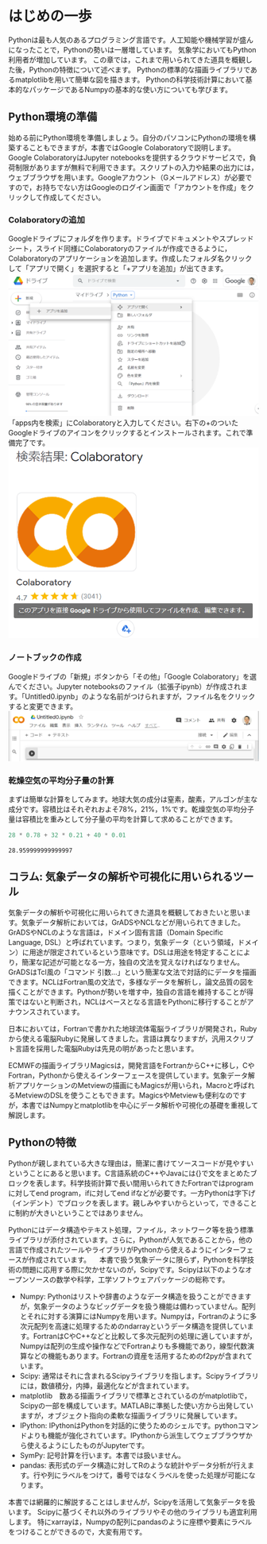 # はじめの一歩

Pythonは最も人気のあるプログラミング言語です。人工知能や機械学習が盛んになったことで，Pythonの勢いは一層増しています。
気象学においてもPython利用者が増加しています。
この章では，これまで用いられてきた道具を概観した後，Pythonの特徴について述べます。
Pythonの標準的な描画ライブラリであるmatplotlibを用いて簡単な図を描きます。
Pythonの科学技術計算において基本的なパッケージであるNumpyの基本的な使い方についても学びます。

## Python環境の準備

始める前にPython環境を準備しましょう。自分のパソコンにPythonの環境を構築することもできますが，本書ではGoogle Colaboratoryで説明します。Google ColaboratoryはJupyter notebooksを提供するクラウドサービスで，負荷制限がありますが無料で利用できます。スクリプトの入力や結果の出力には，ウェブブラウザを用います。Googleアカウント（Gメールアドレス）が必要ですので，お持ちでない方はGoogleのログイン画面で「アカウントを作成」をクリックして作成してください。

### Colaboratoryの追加

Googleドライブにフォルダを作ります。ドライブでドキュメントやスプレッドシート，スライド同様にColaboratoryのファイルが作成できるように，Colaboratoryのアプリケーションを追加します。作成したフォルダ名クリックして「アプリで開く」を選択すると「+アプリを追加」が出てきます。
![drive](figures/drive.png)
「apps内を検索」にColaboratoryと入力してください。右下の+のついたGoogleドライブのアイコンをクリックするとインストールされます。これで準備完了です。
![install](figures/install.png)

### ノートブックの作成

Googleドライブの「新規」ボタンから「その他」「Google Colaboratory」を選んでください。Jupyter notebooksのファイル（拡張子ipynb）が作成されます。「Untitled0.ipynb」のような名前がつけられますが，ファイル名をクリックすると変更できます。
![ipynb](figures/ipynb.png)

### 乾燥空気の平均分子量の計算

まずは簡単な計算をしてみます。地球大気の成分は窒素，酸素，アルゴンが主な成分です。容積比はそれぞれおよそ78%，21%，1%です。乾燥空気の平均分子量は容積比を重みとして分子量の平均を計算して求めることができます。


```python
28 * 0.78 + 32 * 0.21 + 40 * 0.01
```




    28.959999999999997



## コラム: 気象データの解析や可視化に用いられるツール

気象データの解析や可視化に用いられてきた道具を概観しておきたいと思います。気象データ解析においては，GrADSやNCLなどが用いられてきました。GrADSやNCLのような言語は，ドメイン固有言語（Domain Specific Language, DSL）と呼ばれています。つまり，気象データ（という領域，ドメイン）に用途が限定されているという意味です。DSLは用途を特定することにより，簡潔な記述が可能となる一方，独自の文法を覚えなければなりません。GrADSはTcl風の「コマンド 引数...」という簡潔な文法で対話的にデータを描画できます。NCLはFortran風の文法で，多様なデータを解析し，論文品質の図を描くことができます。Pythonが勢いを増す中，独自の言語を維持することが得策ではないと判断され，NCLはベースとなる言語をPythonに移行することがアナウンスされています。

日本においては，Fortranで書かれた地球流体電脳ライブラリが開発され，Rubyから使える電脳Rubyに発展してきました。言語は異なりますが，汎用スクリプト言語を採用した電脳Rubyは先見の明があったと思います。

ECMWFの描画ライブラリMagicsは，開発言語をFortranからC++に移し，CやFortran，Pythonから使えるインターフェースを提供しています。気象データ解析アプリケーションのMetviewの描画にもMagicsが用いられ，Macroと呼ばれるMetviewのDSLを使うこともできます。MagicsやMetviewも便利なのですが，本書ではNumpyとmatplotlibを中心にデータ解析や可視化の基礎を重視して解説します。

## Pythonの特徴

Pythonが親しまれている大きな理由は，簡潔に書けてソースコードが見やすいということにあると思います。C言語系統のC++やJavaには{}で文をまとめたブロックを表します。科学技術計算で長い間用いられてきたFortranではprogramに対してend program，ifに対してend ifなどが必要です。一方Pythonは字下げ（インデント）でブロックを表します。親しみやすいからといって，できることに制約が大きいということではありません。

Pythonにはデータ構造やテキスト処理，ファイル，ネットワーク等を扱う標準ライブラリが添付されています。さらに，Pythonが人気であることから，他の言語で作成されたツールやライブラリがPythonから使えるようにインターフェースが作成されています。
　本書で扱う気象データに限らず，Pythonを科学技術の問題に応用する際に欠かせないのが，Scipyです。Scipyは以下のようなオープンソースの数学や科学，工学ソフトウェアパッケージの総称です。
* Numpy: Pythonはリストや辞書のようなデータ構造を扱うことができますが，気象データのようなビッグデータを扱う機能は備わっていません。配列とそれに対する演算にはNumpyを用います。Numpyは，Fortranのように多次元配列を高速に処理するためのndarrayというデータ構造を提供しています。FortranはCやC++などと比較して多次元配列の処理に適していますが，Numpyは配列の生成や操作などでFortranよりも多機能であり，線型代数演算などの機能もあります。Fortranの資産を活用するためのf2pyが含まれています。
* Scipy: 通常はそれに含まれるScipyライブラリを指します。Scipyライブラリには，数値積分，内挿，最適化などが含まれています。
* matplotlib　数ある描画ライブラリで標準とされているのがmatplotlibで，Scipyの一部を構成しています。MATLABに準拠した使い方から出発していますが，オブジェクト指向の柔軟な描画ライブラリに発展しています。
* IPython: IPythonはPythonを対話的に使うためのシェルです。pythonコマンドよりも機能が強化されています。IPythonから派生してウェブブラウザから使えるようにしたものがJupyterです。
* SymPy: 記号計算を行います。本書では扱いません。
* pandas: 表形式のデータ構造に対してRのような統計やデータ分析が行えます。行や列にラベルをつけて，番号ではなくラベルを使った処理が可能になります。

本書では網羅的に解説することはしませんが，Scipyを活用して気象データを扱います。
Scipyに基づくそれ以外のライブラリやその他のライブラリも適宜利用します。
特にxarrayは，Numpyの配列にpandasのように座標や要素にラベルをつけることができるので，大変有用です。

